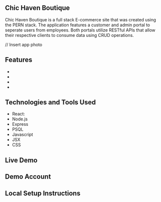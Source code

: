 ## Chic Haven Boutique

Chic Haven Boutique is a full stack E-commerce site that was created using the PERN stack. The application features a customer and admin portal to seperate users from employees. Both portals utilize RESTful APIs that allow their respective clients to consume data using CRUD operations.

// Insert app photo

## Features

-
-
-
-

## Technologies and Tools Used

- React:
- Node.js
- Express
- PSQL
- Javascript
- JSX
- CSS

## Live Demo

## Demo Account

## Local Setup Instructions
